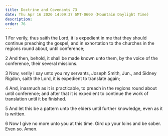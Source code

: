 ```yaml
---
title: Doctrine and Covenants 73
date: Thu Apr 16 2020 14:09:37 GMT-0600 (Mountain Daylight Time)
description: 
order: 76
---
```


<p>
  1 For verily, thus saith the Lord, it is expedient in me that they should
  continue preaching the gospel, and in exhortation to the churches in the
  regions round about, until conference;
</p>
<p>
  2 And then, behold, it shall be made known unto them, by the voice of the
  conference, their several missions.
</p>
<p>
  3 Now, verily I say unto you my servants, Joseph Smith, Jun., and Sidney
  Rigdon, saith the Lord, it is expedient to translate again;
</p>
<p>
  4 And, inasmuch as it is practicable, to preach in the regions round about
  until conference; and after that it is expedient to continue the work of
  translation until it be finished.
</p>
<p>
  5 And let this be a pattern unto the elders until further knowledge, even as
  it is written.
</p>
<p>
  6 Now I give no more unto you at this time. Gird up your loins and be sober.
  Even so. Amen.
</p>
